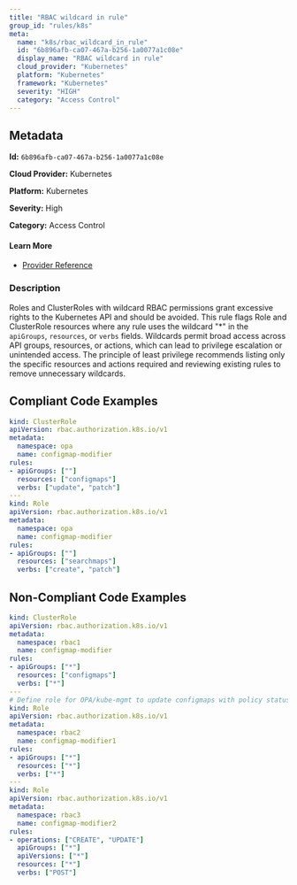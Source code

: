 ```yaml
---
title: "RBAC wildcard in rule"
group_id: "rules/k8s"
meta:
  name: "k8s/rbac_wildcard_in_rule"
  id: "6b896afb-ca07-467a-b256-1a0077a1c08e"
  display_name: "RBAC wildcard in rule"
  cloud_provider: "Kubernetes"
  platform: "Kubernetes"
  framework: "Kubernetes"
  severity: "HIGH"
  category: "Access Control"
---
```

## Metadata

**Id:** `6b896afb-ca07-467a-b256-1a0077a1c08e`

**Cloud Provider:** Kubernetes

**Platform:** Kubernetes

**Severity:** High

**Category:** Access Control

#### Learn More

 - [Provider Reference](https://kubernetes.io/docs/reference/access-authn-authz/rbac/)

### Description

 Roles and ClusterRoles with wildcard RBAC permissions grant excessive rights to the Kubernetes API and should be avoided. This rule flags Role and ClusterRole resources where any rule uses the wildcard "*" in the `apiGroups`, `resources`, or `verbs` fields. Wildcards permit broad access across API groups, resources, or actions, which can lead to privilege escalation or unintended access. The principle of least privilege recommends listing only the specific resources and actions required and reviewing existing rules to remove unnecessary wildcards.


## Compliant Code Examples
```yaml
kind: ClusterRole
apiVersion: rbac.authorization.k8s.io/v1
metadata:
  namespace: opa
  name: configmap-modifier
rules:
- apiGroups: [""]
  resources: ["configmaps"]
  verbs: ["update", "patch"]
---
kind: Role
apiVersion: rbac.authorization.k8s.io/v1
metadata:
  namespace: opa
  name: configmap-modifier
rules:
- apiGroups: [""]
  resources: ["searchmaps"]
  verbs: ["create", "patch"]
```
## Non-Compliant Code Examples
```yaml
kind: ClusterRole
apiVersion: rbac.authorization.k8s.io/v1
metadata:
  namespace: rbac1
  name: configmap-modifier
rules:
- apiGroups: ["*"]
  resources: ["configmaps"]
  verbs: ["*"]
---
# Define role for OPA/kube-mgmt to update configmaps with policy status.
kind: Role
apiVersion: rbac.authorization.k8s.io/v1
metadata:
  namespace: rbac2
  name: configmap-modifier1
rules:
- apiGroups: ["*"]
  resources: ["*"]
  verbs: ["*"]
---
kind: Role
apiVersion: rbac.authorization.k8s.io/v1
metadata:
  namespace: rbac3
  name: configmap-modifier2
rules:
- operations: ["CREATE", "UPDATE"]
  apiGroups: ["*"]
  apiVersions: ["*"]
  resources: ["*"]
  verbs: ["POST"]

```